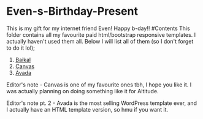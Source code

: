 # Even-s-Birthday-Present
This is my gift for my internet friend Even! Happy b-day!!
#Contents
This folder contains all my favourite paid html/bootstrap responsive templates. I actually haven't used them all. Below I will list all of them (so I don't forget to do it lol);
1. [Baikal](http://demo.themewagon.com/preview/bootstrap-4-startup-small-business-website-template)
2. [Canvas](https://themeforest.net/item/canvas-the-multipurpose-html5-template/9228123?s_rank=1) 
3. [Avada](https://avada.theme-fusion.com/)

Editor's note - Canvas is one of my favourite ones tbh, I hope you like it. I was actually planning on doing something like it for Altitude.

Editor's note pt. 2 - Avada is the most selling WordPress template ever, and I actually have an HTML template version, so hmu if you want it.
